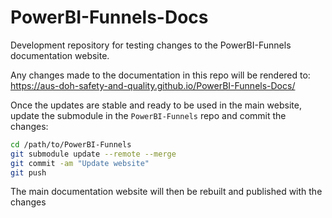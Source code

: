 # PowerBI-Funnels-Docs

Development repository for testing changes to the PowerBI-Funnels documentation website.

Any changes made to the documentation in this repo will be rendered to: https://aus-doh-safety-and-quality.github.io/PowerBI-Funnels-Docs/

Once the updates are stable and ready to be used in the main website, update the submodule in the `PowerBI-Funnels` repo and commit the changes:

```sh
cd /path/to/PowerBI-Funnels
git submodule update --remote --merge
git commit -am "Update website"
git push
```

The main documentation website will then be rebuilt and published with the changes
